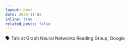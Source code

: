 ```yaml
---
layout: post
date: 2023-11-02
inline: true
related_posts: false
---
```


:speaking_head: Talk at Graph Neural Networks Reading Group, Google

